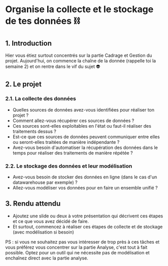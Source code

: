 # Organise la collecte et le stockage de tes données ⛓

## 1. Introduction
Hier vous étiez surtout concentrés sur la partie Cadrage et Gestion du projet. Aujourd'hui, on commence la chaîne de la donnée (rappelle toi la semaine 2) et on rentre dans le vif du sujet 👽

## 2. Le projet

### 2.1. La collecte des données
- Quelles sources de données avez-vous identifiées pour réaliser ton projet ?
- Comment allez-vous récupérer ces sources de données ? 
- Ces sources sont-elles exploitables en l'état ou faut-il réaliser des traitements dessus ? 
- Est-ce que ces sources de données peuvent communiquer entre elles ou seront-elles traitées de manière indépendante ?
- Avez-vous besoin d'automatiser la récupération des données dans le temps pour réaliser des traitements de manière répétée ?

### 2.2. Le stockage des données et leur modélisation
- Avez-vous besoin de stocker des données en ligne (dans le cas d'un datawarehouse par exemple) ? 
- Allez-vous modéliser vos données pour en faire un ensemble unifié ?

## 3. Rendu attendu
- Ajoutez une slide ou deux à votre présentation qui décrivent ces étapes et ce que vous avez décidé de faire.
- Et surtout, commencez à réaliser ces étapes de collecte et de stockage (avec modélisation si besoin)

PS : si vous ne souhaitez pas vous intéresser de trop près à ces tâches et vous préférez vous concentrer sur la partie Analyse, c'est tout à fait possible. Optez pour un outil qui ne nécessite pas de modélisation et enchaînez direct avec la partie analyse.
